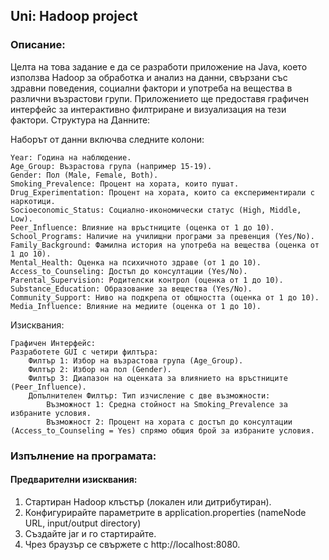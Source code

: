 ## Uni: Hadoop project

### Описание:

Целта на това задание е да се разработи приложение на Java, което използва Hadoop за обработка и анализ на данни,
свързани със здравни поведения, социални фактори и употреба на вещества в различни възрастови групи. Приложението ще
предоставя графичен интерфейс за интерактивно филтриране и визуализация на тези фактори.
Структура на Данните:

Наборът от данни включва следните колони:

    Year: Година на наблюдение.
    Age_Group: Възрастова група (например 15-19).
    Gender: Пол (Male, Female, Both).
    Smoking_Prevalence: Процент на хората, които пушат.
    Drug_Experimentation: Процент на хората, които са експериментирали с наркотици.
    Socioeconomic_Status: Социално-икономически статус (High, Middle, Low).
    Peer_Influence: Влияние на връстниците (оценка от 1 до 10).
    School_Programs: Наличие на училищни програми за превенция (Yes/No).
    Family_Background: Фамилна история на употреба на вещества (оценка от 1 до 10).
    Mental_Health: Оценка на психичното здраве (от 1 до 10).
    Access_to_Counseling: Достъп до консултации (Yes/No).
    Parental_Supervision: Родителски контрол (оценка от 1 до 10).
    Substance_Education: Образование за вещества (Yes/No).
    Community_Support: Ниво на подкрепа от общността (оценка от 1 до 10).
    Media_Influence: Влияние на медиите (оценка от 1 до 10).

Изисквания:

    Графичен Интерфейс:
    Разработете GUI с четири филтъра:
        Филтър 1: Избор на възрастова група (Age_Group).
        Филтър 2: Избор на пол (Gender).
        Филтър 3: Диапазон на оценката за влиянието на връстниците (Peer_Influence).
        Допълнителен Филтър: Тип изчисление с две възможности:
            Възможност 1: Средна стойност на Smoking_Prevalence за избраните условия.
            Възможност 2: Процент на хората с достъп до консултации (Access_to_Counseling = Yes) спрямо общия брой за избраните условия.

### Изпълнение на програмата:

#### Предварителни изисквания:

1. Стартиран Hadoop клъстър (локален или дитрибутиран).
2. Конфигурирайте параметрите в application.properties (nameNode URL, input/output directory)
3. Създайте jar и го стартирайте.
4. Чрез браузър се свържете с http://localhost:8080.